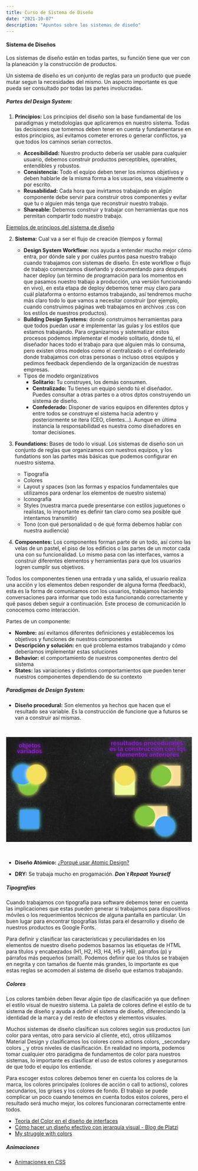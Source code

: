 ```yaml
---
title: Curso de Sistema de Diseño
date: "2021-10-07" 
description: "Apuntos sobre los sistemas de diseño"
---
```

<!-- date: año-mes-día -->

#### Sistema de Diseños

Los sistemas de diseño están en todas partes, su función tiene que ver con la planeación y la construcción de productos.

Un sistema de diseño es un conjunto de reglas para un producto que puede mutar segun la necesidades del mismo. Un aspecto importante es que pueda ser consultado por todas las partes involucradas.

##### Partes del Design System:
1. **Principios:** 
    Los principios del diseño son la base fundamental de los paradigmas y metodologías que aplicaremos en nuestro sistema. Todas las decisiones que tomemos deben tener en cuenta y fundamentarse en estos principios, así evitamos cometer errores o generar conflictos, ya que todos los caminos serian correctos.

    - **Accesibilidad:** Nuestro producto debería ser usable para cualquier usuario, debemos construir productos perceptibles, operables, entendibles y robustos.
    - **Consistencia:** Todo el equipo deben tener los mismos objetivos y deben hablarle de la misma forma a los usuarios, sea visualmente o por escrito.
    - **Reusabilidad:** Cada hora que invirtamos trabajando en algún componente debe servir para construir otros componentes y evitar que tu o alguien más tenga que reconstruir nuestro trabajo.
    - **Shareable:** Debemos construir y trabajar con herramientas que nos permitan compartir todo nuestro trabajo.

<a href="https://principles.design" target="_blank">Ejemplos de principos del sistema de diseño </a>

2. **Sistema:** Cual va a ser el flujo de creación (tiempos y forma)
    - **Design System Workflow:** nos ayuda a entender mucho mejor cómo entra, por dónde sale y por cuáles puntos pasa nuestro trabajo cuando trabajamos con sistemas de diseño. En este workflow o flujo de trabajo comenzamos diseñando y documentando para después hacer deploy (un término de programación para los momentos en que pasamos nuestro trabajo a producción, una versión funcionando en vivo), en esta etapa de deploy debemos tener muy claro para cuál plataforma o entorno estamos trabajando, así tendremos mucho más claro todo lo que vamos a necesitar construir (por ejemplo, cuando construimos páginas web trabajamos en archivos .css con los estilos de nuestros productos).
    - **Building Design Systems:** donde construimos herramientas para que todos puedan usar e implementar las guías y los estilos que estamos trabajando. Para organizarnos y sistematizar estos procesos podemos implementar el modelo solitario, dónde tú, el diseñador haces todo el trabajo para que alguien más lo consuma, pero existen otros modelos como el centralizado o el confederado donde trabajamos con otras personas o incluso otros equipos y pedimos feedback dependiendo de la organización de nuestras empresas.
    - Tipos de modelo organizativos
        - **Solitario:** Tu construyes, los demás consumen.
        - **Centralizado:** Tu tienes un equipo siendo tú el diseñador. Puedes consultar a otras partes o a otros dptos construyendo un sistema de diseño.
        - **Confederado:** Disponer de varios equipos en diferentes dptos y entre todos se construye el sistema hacia adentro y posteriormente se itera (CEO, clientes…). Aunque en última instancia la responsabilidad es nuestra como diseñadores en tomar decisiones.
3. **Foundations:** Bases de todo lo visual. Los sistemas de diseño son un conjunto de reglas que organizamos con nuestros equipos, y los fundations son las partes más básicas que podemos configurar en nuestro sistema.

    - Tipografía
    - Colores
    - Layout y spaces (son las formas y espacios fundamentales que utilizamos para ordenar los elementos de nuestro sistema)
    - Iconografía
    - Styles (nuestra marca puede presentarse con estilos juguetones o realistas, lo importante es definir tan claro como sea posible qué intentamos transmitir)
    - Tono (con qué personalidad o de qué forma debemos hablar con nuestra audiencia)
4. **Componentes:** Los componentes forman parte de un todo, así como las velas de un pastel, el piso de los edificios o las partes de un motor cada una con su funcionalidad. Lo mismo pasa con las interfaces, vamos a construir diferentes elementos y herramientas para que los usuarios logren cumplir sus objetivos.

Todos los componentes tienen una entrada y una salida, el usuario realiza una acción y los elementos deben responder de alguna forma (feedback), esta es la forma de comunicamos con los usuarios, trabajamos haciendo conversaciones para informar que todo esta funcionando correctamente y qué pasos deben seguir a continuación. Este proceso de comunicación lo conocemos como interacción.

Partes de un componente:
  - **Nombre:** así evitamos diferentes definiciones y establecemos los objetivos y funciones de nuestros componentes
  - **Descripción y solución:** en qué problema estamos trabajando y cómo deberíamos implementar estas soluciones
  - **Behavior:** el comportamiento de nuestros componentes dentro del sistema
  - **States:** las variaciones y distintos comportamientos que pueden tener nuestros componentes dependiendo de su contexto

##### Paradigmas de Design System:

- **Diseño procedural:** Son elementos ya hechos que hacen que el resultado sea variable. Es la construcción de funcione que a futuros se van a construir así mismas.

<img src="./images/1.png" alt="Diseño procedural" style="border: red; margin: 30px 0;">

- **Diseño Atómico:** 
<a href="https://platzi.com/blog/por-que-atomic-design/" target="_blank">¿Porqué usar Atomic Design? </a>

- **DRY:** Se trabaja mucho en progamación. **_Don`t Repaat Yourself_**

##### Tipografías

Cuando trabajamos con tipografía para software debemos tener en cuenta las implicaciones que estas pueden generar si trabajamos para dispositivos móviles o los requerimientos técnicos de alguna pantalla en particular. Un buen lugar para encontrar tipografías listas para el desarrollo y diseño de nuestros productos es Google Fonts.

Para definir y clasificar las características y peculiaridades en los elementos de nuestro diseño podemos basarnos las etiquetas de HTML para títulos y encabezados (H1, H2, H3, H4, H5 y H6), párrafos (p) y párrafos más pequeños (small). Podemos definir que los títulos se trabajen en negrita y con tamaños de fuente más grandes, lo importante es que estas reglas se acomoden al sistema de diseño que estamos trabajando.

##### Colores

Los colores también deben llevar algún tipo de clasificación ya que definen el estilo visual de nuestro sistema. La paleta de colores define el estilo de tu sistema de diseño y ayuda a definir el sistema de diseño, diferenciando la identidad de la marca y del resto de efectos y elementos visuales.

Muchos sistemas de diseño clasifican sus colores según sus productos (un color para ventas, otro para servicio al cliente, etc), otros utilizamos Material Design y clasificamos los colores como actions colors, _secondary colors _ y otros niveles de clasificación. En realidad no importa, podemos tomar cualquier otro paradigma de fundamentos de color para nuestros sistemas, lo importante es clasificar el uso de estos colores y asegurarnos de que todo el equipo los entiende.

Para escoger estos colores debemos tener en cuenta los colores de la marca, los colores principales (colores de acción o call to actions), colores secundarios, los grises y los colores de fondo. El trabajo se puede complicar un poco cuando tenemos en cuenta todos estos colores, pero el resultado será mucho mejor, los colores funcionaran correctamente entre todos.

- [Teoría del Color en el diseño de interfaces](https://platzi.com/blog/color-en-interfaces/)
- [Cómo hacer un diseño efectivo con jerarquía visual - Blog de Platzi](https://platzi.com/blog/jerarquia-visual/)
- [My struggle with colors](https://uxdesign.cc/my-struggle-with-colors-52156c664b87)


##### Animaciones

- [Animaciones en CSS](https://animate.style)



